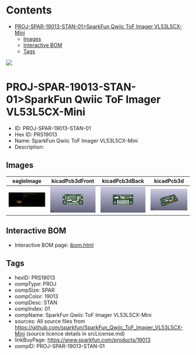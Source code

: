 



Contents
========

* [PROJ-SPAR-19013-STAN-01>SparkFun Qwiic ToF Imager VL53L5CX-Mini](#proj-spar-19013-stan-01sparkfun-qwiic-tof-imager-vl53l5cx-mini)
	* [Images](#images)
	* [Interactive BOM](#interactive-bom)
	* [Tags](#tags)
  
![][im]
# PROJ-SPAR-19013-STAN-01>SparkFun Qwiic ToF Imager VL53L5CX-Mini

- ID: PROJ-SPAR-19013-STAN-01
- Hex ID: PRS19013
- Name: SparkFun Qwiic ToF Imager VL53L5CX-Mini
- Description: 

## Images
  
  

|eagleImage|kicadPcb3dFront|kicadPcb3dBack|kicadPcb3d|
| :---: | :---: | :---: | :---: |
|[![eagleImage](eagleImage_140.png)](eagleImage_.png)|[![kicadPcb3dFront](kicadPcb3dFront_140.png)](kicadPcb3dFront_.png)|[![kicadPcb3dBack](kicadPcb3dBack_140.png)](kicadPcb3dBack_.png)|[![kicadPcb3d](kicadPcb3d_140.png)](kicadPcb3d_.png)|

## Interactive BOM

- Interactive BOM page: [ibom.html](kicad/bom/ibom.html)

## Tags

- hexID: PRS19013
- oompType: PROJ
- oompSize: SPAR
- oompColor: 19013
- oompDesc: STAN
- oompIndex: 01
- oompName: SparkFun Qwiic ToF Imager VL53L5CX-Mini
- sources: All source files from https://github.com/sparkfun/SparkFun_Qwiic_ToF_Imager_VL53L5CX-Mini (source licence details in srcLicense.md)
- linkBuyPage: https://www.sparkfun.com/products/19013
- oompID: PROJ-SPAR-19013-STAN-01



[im]: kicadPcb3d_450.png
